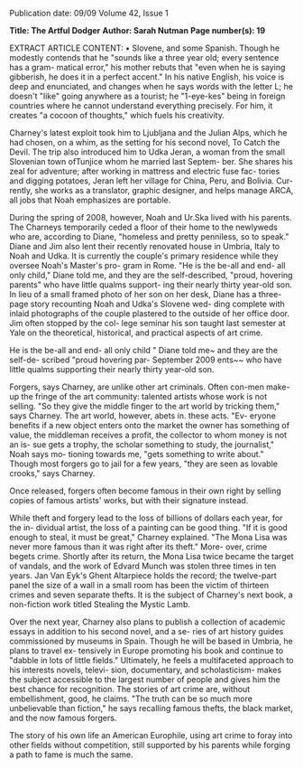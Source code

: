 Publication date: 09/09
Volume 42, Issue 1

**Title: The Artful Dodger**
**Author: Sarah Nutman**
**Page number(s): 19**

EXTRACT ARTICLE CONTENT:
• 
Slovene, and some Spanish. Though he 
modestly contends that he "sounds like a 
three year old; every sentence has a gram-
matical error," his mother rebuts that "even 
when he is saying gibberish, he does it in a 
perfect accent." In his native English, his 
voice is deep and enunciated, and changes 
when he says words with the letter L; he 
doesn't "like" going anywhere as a tourist; 
he "1-eye-kes" being in foreign countries 
where he cannot understand everything 
precisely. For him, it creates "a cocoon of 
thoughts," which fuels his creativity. 

Charney's latest exploit took him to 
Ljubljana and the Julian Alps, which he 
had chosen, on a whim, as the setting for 
his second novel, To Catch the Devil. The 
trip also introduced him to Udka Jeran, 
a woman from the small Slovenian town 
ofTunjice whom he married last Septem-
ber. She shares his zeal for adventure; after 
working in mattress and electric fuse fac-
tories and digging potatoes, Jeran left her 
village for China, Peru, and Bolivia. Cur-
rently, she works as a translator, graphic 
designer, and helps manage ARCA, all jobs 
that Noah emphasizes are portable. 

During the spring of 2008, however, 
Noah and Ur.Ska lived with his parents. 
The Charneys temporarily ceded a floor 
of their home to the newlyweds who are, 
according to Diane, "homeless and pretty 
penniless, so to speak." Diane and Jim 
also lent their recently renovated house 
in Umbria, Italy to Noah and Udka. It is 
currently the couple's primary residence 
while they oversee Noah's Master's pro-
gram in Rome. "He is the be-all and end-
all only child," Diane told me, and they 
are the self-described, "proud, hovering 
parents" who have little qualms support-
ing their nearly thirty year-old son. In 
lieu of a small framed photo of her son 
on her desk, Diane has a three-page story 
recounting Noah and Udka's Slovene wed-
ding complete with inlaid photographs of 
the couple plastered to the outside of her 
office door. Jim often stopped by the col-
lege seminar his son taught last semester 
at Yale on the theoretical, historical, and 
practical aspects of art crime. 

He is the be-all and end-
all only child " Diane told 
me~ and they are the self-de-
scribed "proud hovering par-
September 2009 
ents~~ who have little qualms 
supporting their nearly thirty 
year-old son. 

Forgers, says Charney, are unlike other 
art criminals. Often con-men make-up 
the fringe of the art community: talented 
artists whose work is not selling. "So they 
give the middle finger to the art world 
by tricking them," says Charney. The art 
world, however, abets in. these acts. "Ev-
eryone benefits if a new object enters onto 
the market 
the owner has something of 
value, the middleman receives a profit, the 
collector 
to whom money is not an is-
sue 
gets a trophy, the scholar something 
to study, the journalist," Noah says mo-
tioning towards me, "gets something to 
write about." Though most forgers go to 
jail for a few years, "they are seen as lovable 
crooks," says Charney. 

Once released, 
forgers often become famous in their own 
right by selling copies of famous artists' 
works, but with their signature instead. 

While theft and forgery lead to the loss 
of billions of dollars each year, for the in-
dividual artist, the loss of a painting can be 
good thing. "If it is good enough to steal, 
it must be great," Charney explained. 
"The Mona Lisa was never more famous 
than it was right after its theft." More-
over, crime begets crime. Shortly after its 
return, the Mona Lisa twice became the 
target of vandals, and the work of Edvard 
Munch was stolen three times in ten years. 
Jan Van Eyk's Ghent Altarpiece holds the 
record; the twelve-part panel the size of a 
wall in a small room has been the victim of 
thirteen crimes and seven separate thefts. 
It is the subject of Charney's next book, a 
non-fiction work titled Stealing the Mystic 
Lamb. 

Over the next year, Charney also plans 
to publish a collection of academic essays 
in addition to his second novel, and a se-
ries of art history guides commissioned 
by museums in Spain. Though he will 
be based in Umbria, he plans to travel ex-
tensively in Europe promoting his book 
and continue to "dabble in lots of little 
fields." Ultimately, he feels a multifaceted 
approach to his interests 
novels, televi-
sion, documentary, and scholasticism-
makes the subject accessible to the largest 
number of people and gives him the best 
chance for recognition. The stories of art 
crime are, without embellishment, good, 
he claims. "The truth can be so much 
more unbelievable than fiction," he says 
recalling famous thefts, the black market, 
and the now famous forgers. 

The story 
of his own life 
an American Europhile, 
using art crime to foray into other fields 
without competition, still supported 
by his parents while forging a path to 
fame 
is much the same.